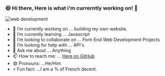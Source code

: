 ### 😄 Hi there, Here is what i'm currerntly working on! 👋

<img src="![code_logo](https://user-images.githubusercontent.com/35927834/121796978-2ac15b00-cbeb-11eb-8dc0-74142fcc93e0.png)
" alt="web development">
- 🔭 I’m currently working on ... building my own website.
- 🌱 I’m currently learning ... Javascript
- 👯 I’m looking to collaborate on ... Font-End Web Development Projects
- 🤔 I’m looking for help with ... API's
- 💬 Ask me about ... Anything
- 📫 How to reach me: ... [Here on GitHub](https://github.com/iosvaldo)
- 😄 Pronouns: ...He/Him
- ⚡ Fun fact: ...I am a % of French decent. 

